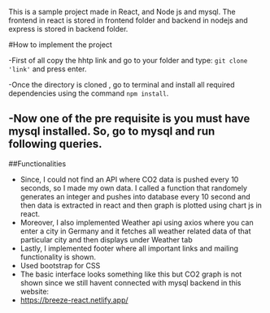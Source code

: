
This is a sample project made in React, and Node js and mysql. The frontend in react is stored in frontend folder and backend in nodejs and express is stored in backend folder.

#How to implement the project

-First of all copy the hhtp link and go to your folder and type:  `git clone 'link'` and press enter.

-Once the directory is cloned , go to terminal and install all required dependencies using the command `npm install`.

-Now one of the pre requisite is you must have mysql installed. So, go to mysql and run following queries.
-

##Functionalities
- Since, I could not find an API where CO2 data is pushed every 10 seconds, so I made my own data. I called a function that randomely generates an integer and pushes into database   every 10 second and then data is extracted in react and then graph is plotted using chart js in react.
- Moreover, I also implemented Weather api using axios where you can enter a city in Germany and it fetches all weather related data of that particular city and then displays      under Weather tab
- Lastly, I implemented footer where all important links and mailing functionality is shown.
- Used bootstrap for CSS 
- The basic interface looks something like this but CO2 graph is not shown since we still havent connected with mysql backend in this website:
- https://breeze-react.netlify.app/ 

